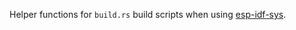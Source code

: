 Helper functions for `build.rs` build scripts when using [esp-idf-sys](https://github.com/sapir/esp-idf-sys).